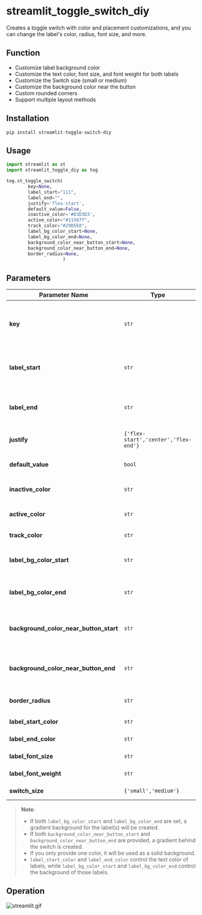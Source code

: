 # streamlit_toggle_switch_diy

Creates a toggle switch with color and placement customizations, and you can change the label's color, radius, font size, and more.



## Function

- Customize label background color
- Customize the text color, font size, and font weight for both labels
- Customize the Switch size (small or medium)
- Customize the background color near the button
- Custom rounded corners
- Support multiple layout methods

## Installation

```shell
pip install streamlit-toggle-switch-diy
```

## Usage

```python
import streamlit as st
import streamlit_toggle_diy as tog

tog.st_toggle_switch(
        key=None,
        label_start="111",  
        label_end="",   
        justify='flex-start',
        default_value=False,
        inactive_color='#D3D3D3',
        active_color="#11567f",
        track_color="#29B5E8",
        label_bg_color_start=None,
        label_bg_color_end=None,
        background_color_near_button_start=None,
        background_color_near_button_end=None,
        border_radius=None,
                     )
```


## Parameters


| **Parameter Name**                         | **Type**                             | **Default**    | **Description**                                                                                                                         |
| ------------------------------------------ | ------------------------------------ | -------------- | --------------------------------------------------------------------------------------------------------------------------------------- |
| **key**                                    | `str`                                | None           | The unique identifier for each component instance.<br />Used to distinguish different component instances in the Streamlit application. |
| **label\_start**                           | `str`                                | `""`           | The text content of the label before the switch. If a preceding label is not needed, pass an empty string`""`.                          |
| **label\_end**                             | `str`                                | `""`           | The text content of the label after the switch. If a following label is not needed, pass an empty string`""`.                           |
| **justify**                                | `{'flex-start','center','flex-end'}` | `'flex-start'` | Controls alignment of labels and the switch within the container.                                                                       |
| **default\_value**                         | `bool`                               | `False`        | The initial state of the toggle switch.`True`= On,`False`= Off.                                                                         |
| **inactive\_color**                        | `str`                                | `'#D3D3D3'`    | The color of the slider when the switch is inactive (off).                                                                              |
| **active\_color**                          | `str`                                | `'#11567f'`    | The color of the slider when the switch is active (on).                                                                                 |
| **track\_color**                           | `str`                                | `'#29B5E8'`    | The color of the switch track (background).                                                                                             |
| **label\_bg\_color\_start**                | `str`                                | `None`         | The starting value of the label background color, used to create a gradient effect.                                                     |
| **label\_bg\_color\_end**                  | `str`                                | `None`         | The ending value of the label background color, used to create a gradient effect.                                                       |
| **background\_color\_near\_button\_start** | `str`                                | `None`         | The starting value of the background color near the switch, used to create a gradient effect behind the component.                      |
| **background\_color\_near\_button\_end**   | `str`                                | `None`         | The ending value of the background color near the switch, used to create a gradient effect behind the component.                        |
| **border\_radius**                         | `str`                                | `None`         | The border-radius of the component, such as`'4px'`,`'8px'`,`'50%'`, etc.                                                                |
| **label\_start\_color**                    | `str`                                | `"#7f1916"`    | Text color for the left (start) label.                                                                                                  |
| **label\_end\_color**                      | `str`                                | `"#FFFFFF"`    | Text color for the right (end) label.                                                                                                   |
| **label\_font\_size**                      | `str`                                | `"14px"`       | Font size for both labels (e.g.`"14px"`,`"12pt"`).                                                                                      |
| **label\_font\_weight**                    | `str`                                | `"bold"`       | Font weight for both labels (e.g.`"bold"`,`"normal"`,`"500"`).                                                                          |
| **switch\_size**                           | `{'small','medium'}`                 | `"medium"`     | The size of the Switch component.                                                                                                       |

> **Note**:
>
> * If both `label_bg_color_start` and `label_bg_color_end` are set, a gradient background for the label(s) will be created.
> * If both `background_color_near_button_start` and `background_color_near_button_end` are provided, a gradient behind the switch is created.
> * If you only provide one color, it will be used as a solid background.
> * `label_start_color` and `label_end_color` control the text color of labels, while `label_bg_color_start` and `label_bg_color_end` control the background of those labels.
>

## Operation

![streamlit.gif](assets/streamlit.gif)
